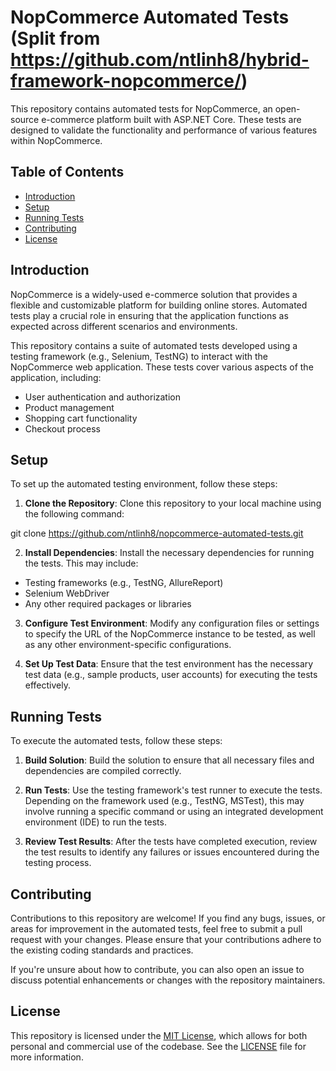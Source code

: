 # NopCommerce Automated Tests (Split from https://github.com/ntlinh8/hybrid-framework-nopcommerce/)

This repository contains automated tests for NopCommerce, an open-source e-commerce platform built with ASP.NET Core. These tests are designed to validate the functionality and performance of various features within NopCommerce.

## Table of Contents

- [Introduction](#introduction)
- [Setup](#setup)
- [Running Tests](#running-tests)
- [Contributing](#contributing)
- [License](#license)

## Introduction

NopCommerce is a widely-used e-commerce solution that provides a flexible and customizable platform for building online stores. Automated tests play a crucial role in ensuring that the application functions as expected across different scenarios and environments.

This repository contains a suite of automated tests developed using a testing framework (e.g., Selenium, TestNG) to interact with the NopCommerce web application. These tests cover various aspects of the application, including:

- User authentication and authorization
- Product management
- Shopping cart functionality
- Checkout process

## Setup

To set up the automated testing environment, follow these steps:

1. **Clone the Repository**: Clone this repository to your local machine using the following command:

git clone https://github.com/ntlinh8/nopcommerce-automated-tests.git

2. **Install Dependencies**: Install the necessary dependencies for running the tests. This may include:
- Testing frameworks (e.g., TestNG, AllureReport)
- Selenium WebDriver
- Any other required packages or libraries

3. **Configure Test Environment**: Modify any configuration files or settings to specify the URL of the NopCommerce instance to be tested, as well as any other environment-specific configurations.

4. **Set Up Test Data**: Ensure that the test environment has the necessary test data (e.g., sample products, user accounts) for executing the tests effectively.

## Running Tests

To execute the automated tests, follow these steps:

1. **Build Solution**: Build the solution to ensure that all necessary files and dependencies are compiled correctly.

2. **Run Tests**: Use the testing framework's test runner to execute the tests. Depending on the framework used (e.g., TestNG, MSTest), this may involve running a specific command or using an integrated development environment (IDE) to run the tests.

3. **Review Test Results**: After the tests have completed execution, review the test results to identify any failures or issues encountered during the testing process.

## Contributing

Contributions to this repository are welcome! If you find any bugs, issues, or areas for improvement in the automated tests, feel free to submit a pull request with your changes. Please ensure that your contributions adhere to the existing coding standards and practices.

If you're unsure about how to contribute, you can also open an issue to discuss potential enhancements or changes with the repository maintainers.

## License

This repository is licensed under the [MIT License](LICENSE), which allows for both personal and commercial use of the codebase. See the [LICENSE](LICENSE) file for more information.
